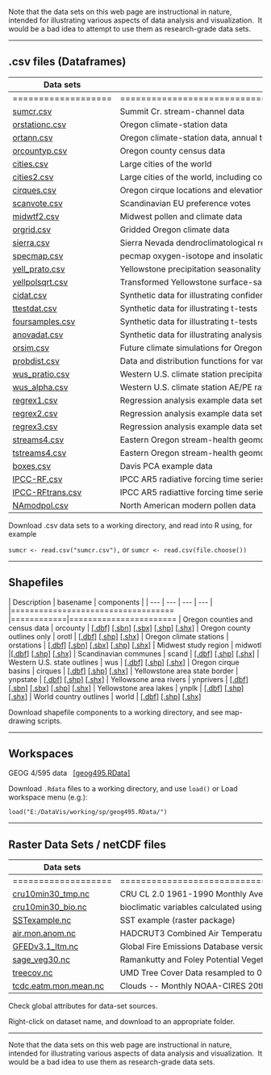 Note that the data sets on this web page are instructional in nature, intended for illustrating various aspects of data analysis and visualization.  It would be a bad idea to attempt to use them as research-grade data sets.

----

##  .csv files (Dataframes) ##

| Data sets | Description |
|---|---|
| ===================|=============================================================================|
| [sumcr.csv](https://pjbartlein.github.io/GeogDataAnalysis/data/csv/sumcr.csv) | Summit Cr. stream-channel data |
| [orstationc.csv](https://pjbartlein.github.io/GeogDataAnalysis/data/csv/orstationc.csv) |Oregon climate-station data
| [ortann.csv](https://pjbartlein.github.io/GeogDataAnalysis/data/csv/ortann.csv) | Oregon climate-station data, annual temperatures only
| [orcountyp.csv](https://pjbartlein.github.io/GeogDataAnalysis/data/csv/orcountyp.csv) | Oregon county census data
| [cities.csv](https://pjbartlein.github.io/GeogDataAnalysis/data/csv/cities.csv) | Large cities of the world |
| [cities2.csv](https://pjbartlein.github.io/GeogDataAnalysis/data/csv/cities2.csv) | Large cities of the world, including country names
| [cirques.csv](https://pjbartlein.github.io/GeogDataAnalysis/data/csv/cirques.csv) | Oregon cirque locations and elevations
| [scanvote.csv](https://pjbartlein.github.io/GeogDataAnalysis/data/csv/scanvote.csv) | Scandinavian EU preference votes
| [midwtf2.csv](https://pjbartlein.github.io/GeogDataAnalysis/data/csv/midwtf2.csv) | Midwest pollen and climate data
| [orgrid.csv](https://pjbartlein.github.io/GeogDataAnalysis/data/csv/orgrid.csv) | Gridded Oregon climate data  
| [sierra.csv](https://pjbartlein.github.io/GeogDataAnalysis/data/csv/sierra.csv) | Sierra Nevada dendroclimatological reconstructions
| [specmap.csv](https://pjbartlein.github.io/GeogDataAnalysis/data/csv/specmap.csv) | pecmap oxygen-isotope and insolation data
| [yell\_prato.csv](https://pjbartlein.github.io/GeogDataAnalysis/data/csv/yell_pratio.csv) | Yellowstone precipitation seasonality data
| [yellpolsqrt.csv](https://pjbartlein.github.io/GeogDataAnalysis/data/csv/yellpolsqrt.csv) | Transformed Yellowstone surface-sample pollen data
| [cidat.csv](https://pjbartlein.github.io/GeogDataAnalysis/data/csv/cidat.csv) | Synthetic data for illustrating confidence intervals
| [ttestdat.csv](https://pjbartlein.github.io/GeogDataAnalysis/data/csv/ttestdat.csv) | Synthetic data for illustrating t-tests
| [foursamples.csv](https://pjbartlein.github.io/GeogDataAnalysis/data/csv/foursamples.csv) | Synthetic data for illustrating t-tests
| [anovadat.csv](https://pjbartlein.github.io/GeogDataAnalysis/data/csv/anovadat.csv) | Synthetic data for illustrating analysis of variance
| [orsim.csv](https://pjbartlein.github.io/GeogDataAnalysis/data/csv/orsim.csv) | Future climate simulations for Oregon
| [probdist.csv](https://pjbartlein.github.io/GeogDataAnalysis/data/csv/probdist.csv) | Data and distribution functions for various distributions
| [wus\_pratio.csv](https://pjbartlein.github.io/GeogDataAnalysis/data/csv/wus_pratio.csv) | Western U.S. climate station precipitation ratios
| [wus\_alpha.csv](https://pjbartlein.github.io/GeogDataAnalysis/data/csv/wus_alpha.csv) |Western U.S. climate station AE/PE ratios (alpha) |
| [regrex1.csv](https://pjbartlein.github.io/GeogDataAnalysis/data/csv/regrex1.csv) | Regression analysis example data set 1
| [regrex2.csv](https://pjbartlein.github.io/GeogDataAnalysis/data/csv/regrex2.csv) | Regression analysis example data set 2
| [regrex3.csv](https://pjbartlein.github.io/GeogDataAnalysis/data/csv/regrex3.csv) | Regression analysis example data set 3
| [streams4.csv](https://pjbartlein.github.io/GeogDataAnalysis/data/csv/streams4.csv) | Eastern Oregon stream-health geomorphic data
| [tstreams4.csv](https://pjbartlein.github.io/GeogDataAnalysis/data/csv/tstreams4.csv) | Eastern Oregon stream-health geomorphic data\--transformed values
| [boxes.csv](https://pjbartlein.github.io/GeogDataAnalysis/data/csv/boxes.csv) | Davis PCA example data
| [IPCC-RF.csv](https://pjbartlein.github.io/GeogDataAnalysis/data/csv/IPCC-RF.csv) | IPCC AR5 radiative forcing time series
| [IPCC-RFtrans.csv](https://pjbartlein.github.io/GeogDataAnalysis/data/csv/IPCC-RFtrans.csv) | IPCC AR5 radiattive forcing time series\--transformed values
| [NAmodpol.csv](https://pjbartlein.github.io/GeogDataAnalysis/data/csv/NAmodpol.csv) | North American modern pollen data  

Download .csv data sets to a working directory, and read into R using, for example

`sumcr <- read.csv("sumcr.csv"),` or 
`sumcr <- read.csv(file.choose())`

----

## Shapefiles ##

| Description | basename | components |
| --- | --- | --- | --- | 
|=================================== |============|=======================
| Oregon counties and census data | orcounty | [[.dbf]](https://pjbartlein.github.io/GeogDataAnalysis/data/shp/orcounty.dbf)   [[.sbn]](https://pjbartlein.github.io/GeogDataAnalysis/data/shp/orcounty.sbn) [[.sbx]](https://pjbartlein.github.io/GeogDataAnalysis/data/shp/orcounty.sbx) [[.shp]](https://pjbartlein.github.io/GeogDataAnalysis/data/shp/orcounty.shp) [[.shx]](https://pjbartlein.github.io/GeogDataAnalysis/data/shp/orcounty.shx)
| Oregon county outlines only | orotl | [[.dbf]](https://pjbartlein.github.io/GeogDataAnalysis/data/shp/orotl.dbf) [[.shp]](https://pjbartlein.github.io/GeogDataAnalysis/data/shp/orotl.shp) [[.shx]](https://pjbartlein.github.io/GeogDataAnalysis/data/shp/orotl.shx)
| Oregon climate stations | orstations | [[.dbf]](https://pjbartlein.github.io/GeogDataAnalysis/data/shp/orstations.dbf) [[.sbn]](https://pjbartlein.github.io/GeogDataAnalysis/data/shp/orstations.sbn) [[.sbx]](https://pjbartlein.github.io/GeogDataAnalysis/data/shp/orstations.sbx) [[.shp]](https://pjbartlein.github.io/GeogDataAnalysis/data/shp/orstations.shp) [[.shx]](https://pjbartlein.github.io/GeogDataAnalysis/data/shp/orstations.shx)
| Midwest study region | midwotl |[[.dbf]](https://pjbartlein.github.io/GeogDataAnalysis/data/shp/midwotl.dbf)  [[.shp]](https://pjbartlein.github.io/GeogDataAnalysis/data/shp/midwotl.shp) [[.shx]](https://pjbartlein.github.io/GeogDataAnalysis/data/shp/midwotl.shx)
| Scandinavian communes | scand | [[.dbf]](https://pjbartlein.github.io/GeogDataAnalysis/data/shp/scand.dbf) [[.shp]](https://pjbartlein.github.io/GeogDataAnalysis/data/shp/scand.shp) [[.shx]](https://pjbartlein.github.io/GeogDataAnalysis/data/shp/scand.shx)
| Western U.S. state outlines | wus | [[.dbf]](https://pjbartlein.github.io/GeogDataAnalysis/data/shp/wus.dbf) [[.shp]](https://pjbartlein.github.io/GeogDataAnalysis/data/shp/wus.shp) [[.shx]](https://pjbartlein.github.io/GeogDataAnalysis/data/shp/wus.shx)
| Oregon cirque basins | cirques | [[.dbf]](https://pjbartlein.github.io/GeogDataAnalysis/data/shp/cirques.dbf) [[.shp]](https://pjbartlein.github.io/GeogDataAnalysis/data/shp/cirques.shp) [[.shx]](https://pjbartlein.github.io/GeogDataAnalysis/data/shp/cirques.shx)
| Yellowstone area state border | ynpstate | [[.dbf]](https://pjbartlein.github.io/GeogDataAnalysis/data/shp/ynpstate.dbf) [[.shp]](https://pjbartlein.github.io/GeogDataAnalysis/data/shp/ynpstate.shp) [[.shx]](https://pjbartlein.github.io/GeogDataAnalysis/data/shp/ynpstate.shx)
| Yellowsone area rivers | ynprivers | [[.dbf]](https://pjbartlein.github.io/GeogDataAnalysis/data/shp/ynprivers.dbf) [[.sbn]](https://pjbartlein.github.io/GeogDataAnalysis/data/shp/ynprivers.sbn) [[.sbx]](https://pjbartlein.github.io/GeogDataAnalysis/data/shp/ynprivers.sbx) [[.shp]](https://pjbartlein.github.io/GeogDataAnalysis/data/shp/ynprivers.shp) [[.shx]](https://pjbartlein.github.io/GeogDataAnalysis/data/shp/ynprivers.shx)
| Yellowstone area lakes | ynplk | [[.dbf]](https://pjbartlein.github.io/GeogDataAnalysis/data/shp/ynplk.dbf) [[.shp]](https://pjbartlein.github.io/GeogDataAnalysis/data/shp/ynplk.shp) [[.shx]](https://pjbartlein.github.io/GeogDataAnalysis/data/shp/ynplk.shx)
| World country outlines | world | [[.dbf]](https://pjbartlein.github.io/GeogDataAnalysis/data/shp/world.dbf) [[.shp]](https://pjbartlein.github.io/GeogDataAnalysis/data/shp/world.shp) [[.shx]](https://pjbartlein.github.io/GeogDataAnalysis/data/shp/world.shx)                                             

Download shapefile components to a working directory, and see map-drawing scripts.

----

## Workspaces

GEOG 4/595 data       [[geog495.RData]](https://pjbartlein.github.io/GeogDataAnalysis/data/Rdata/geog495.RData)

Download `.Rdata` files to a working directory, and use `load()` or Load workspace menu (e.g.):

`load("E:/DataVis/working/sp/geog495.RData/")`

----

## Raster Data Sets / netCDF files ##

| Data sets | Description |
|---|---|
| ===================|==================================================================================|
| [cru10min30\_tmp.nc](https://pjbartlein.github.io/GeogDataAnalysis/data/raster/cru10min30_tmp.nc) | CRU CL 2.0 1961-1990 Monthly Averages (0.5-deg subset)
| [cru10min30\_bio.nc](https://pjbartlein.github.io/GeogDataAnalysis/data/raster/cru10min30_bio.nc) | bioclimatic variables calculated using the CRU CL 2.0 data
| [SSTexample.nc](https://pjbartlein.github.io/GeogDataAnalysis/data/raster/SSTexample.nc) | SST example (raster package)
| [air.mon.anom.nc](https://pjbartlein.github.io/GeogDataAnalysis/data/raster/air.mon.anom.nc) | HADCRUT3 Combined Air Temperature/SST Anomaly Variance Adjusted
| [GFEDv3.1\_ltm.nc](https://pjbartlein.github.io/GeogDataAnalysis/data/raster/GFEDv3.1_ltm.nc) | Global Fire Emissions Database version 3.1 (GFEDv3.1)
| [sage\_veg30.nc](https://pjbartlein.github.io/GeogDataAnalysis/data/raster/sage_veg30.nc) | Ramankutty and Foley Potential Vegetation Type (Univ. Wisc. SAGE)
| [treecov.nc](https://pjbartlein.github.io/GeogDataAnalysis/data/raster/treecov.nc) | UMD Tree Cover Data resampled to 0.5-degrees
| [tcdc.eatm.mon.mean.nc](https://pjbartlein.github.io/GeogDataAnalysis/data/raster/tcdc.eatm.mon.mean.nc) | Clouds \-- Monthly NOAA-CIRES 20th Century Reanalysis V2

Check global attributes for data-set sources.

Right-click on dataset name, and download to an appropriate folder.

------------------------------------------------------------------------

Note that the data sets on this web page are instructional in nature, intended for illustrating various aspects of data analysis and visualization.  It would be a bad idea to use them as research-grade data sets.

 

